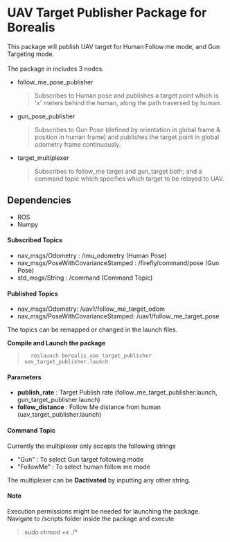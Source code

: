 # UAV Target Publisher Package for Borealis

This package will publish UAV target for Human Follow me mode, and Gun Targeting mode. <br />  <br /> 
The package in includes 3 nodes.

* follow_me_pose_publisher
  > Subscribes to Human pose and publishes a target point which is 'x' meters behind the human, along the path traversed by human.
* gun_pose_publisher
  > Subscribes to Gun Pose (defined by orientation in global frame & position in human frame) and publishes the target point in global odometry frame continuously.
* target_multiplexer
  > Subscribes to follow_me target and gun_target both; and a command topic which specifies which target to be relayed to UAV. 

## Dependencies
* ROS
* Numpy
  

#### Subscribed Topics
- nav_msgs/Odometry : /imu_odometry (Human Pose)
- nav_msgs/PoseWithCovarianceStamped : /firefly/command/pose  (Gun Pose)
- std_msgs/String : /command (Command Topic)
  
#### Published Topics
- nav_msgs/Odometry: /uav1/follow_me_target_odom
- nav_msgs/PoseWithCovarianceStamped: /uav1/follow_me_target_pose

The topics can be remapped or changed in the launch files.

**Compile and Launch the package**
>       roslaunch borealis_uav_target_publisher uav_target_publisher.launch

#### Parameters
* **publish_rate** : Target Publish rate (follow_me_target_publisher.launch, gun_target_publisher.launch)
* **follow_distance** : Follow Me distance from human (uav_target_publisher.launch)

#### Command Topic
Currently the multiplexer only accepts the following strings <br />
* "Gun" : To select Gun target following mode
* "FollowMe" : To select human follow me mode

The multiplexer can be **Dactivated** by inputting any other string. 

#### Note
Execution permissions might be needed for launching the package. Navigate to /scripts folder inside the package and execute
> sudo chmod +x ./*

